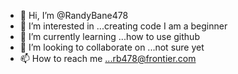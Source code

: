 - 👋 Hi, I’m @RandyBane478
- 👀 I’m interested in ...creating code I am a beginner
- 🌱 I’m currently learning ...how to use github
- 💞️ I’m looking to collaborate on ...not sure yet
- 📫 How to reach me ...rb478@frontier.com

<!---
RandyBane478/RandyBane478 is a ✨ special ✨ repository because its `README.md` (this file) appears on your GitHub profile.
You can click the Preview link to take a look at your changes.
--->
